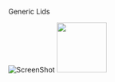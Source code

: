 Generic Lids

![ScreenShot](https://github.com/nchlssmsn/diyjigs/blob/master/PDMS-Moulds/Generic/PDMS_mould_lids_fisheye_RevB.JPG)
<img src="https://github.com/nchlssmsn/diyjigs/blob/master/PDMS-Moulds/Generic/PDMS_mould_lids_fisheye_RevB.JPG?raw=true" width="100" height="100" />
